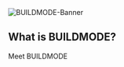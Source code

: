 <img src=".\app\src\main\res\BUILDMODE-Banner.png" alt="BUILDMODE-Banner"/>

## What is BUILDMODE?
Meet BUILDMODE
